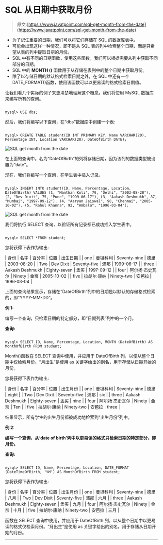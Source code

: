 # SQL 从日期中获取月份

> 原文:[https://www.javatpoint.com/sql-get-month-from-the-date](https://www.javatpoint.com/sql-get-month-from-the-date)

*   为了记住重要的日期，我们可以将它们存储在 SQL 的数据库表中。
*   可能会出现这样一种情况，即不是从 SQL 表的列中检索整个日期，而是只希望从表的列中提取日期的月份。
*   SQL 中有不同的日期函数，使用这些函数，我们可以根据需要从列中获取不同部分的日期。
*   SQL 中的 **MONTH ()** 函数用于从存储在表列中的整个日期中获取月份。
*   除了以存储日期的默认格式检索日期之外，在 SQL 中还有一个 DATE_FORMAT()函数，使用该函数可以以更易读的格式检索日期值。

让我们看几个实际的例子来更清楚地理解这个概念。我们将使用 MySQL 数据库来编写所有的查询。

```

mysql> USE dbs;

```

然后，我们将编写以下查询，在“dbs”数据库中创建一个表:

```

mysql> CREATE TABLE student(ID INT PRIMARY KEY, Name VARCHAR(20), Percentage INT, Location VARCHAR(20), DateOfBirth DATE);

```

![SQL get month from the date](../Images/1517a7edc0830f03e8faa8df57cd92dc.png)

在上面的查询中，名为“DateOfBirth”的列将存储日期，因为该列的数据类型被设置为“date”。

现在，我们将编写一个查询，在学生表中插入记录。

```

mysql> INSERT INTO student(ID, Name, Percentage, Location, DateOfBirth) VALUES (1, "Manthan Koli", 79, "Delhi", "2003-08-20"), (2, "Dev Dixit", 75, "Pune", "1999-06-17"), (3, "Aakash Deshmukh", 87, "Mumbai", "1997-09-12"), (4, "Aaryan Jaiswal", 90, "Chennai", "2005-10-02"), (5, "Rahul Khanna", 92, "Ambala", "1996-03-04");

```

![SQL get month from the date](../Images/9e709741e1e9fc83fb44c0fbbdeb3efb.png)

我们将执行 SELECT 查询，以验证所有记录都已成功插入学生表中。

```

mysql> SELECT *FROM student;

```

您将获得下表作为输出:

| 身份 | 名字 | 百分率 | 位置 | 出生日期 |
| one | 曼坦科利 | Seventy-nine | 德里 | 2003-08-20 |
| Two | Dev Dixit | Seventy-five | 浦那 | 1999-06-17 |
| three | Aakash Deshmukh | Eighty-seven | 孟买 | 1997-09-12 |
| four | 阿尔扬·杰史瓦尔 | Ninety | 金奈 | 2005-10-02 |
| five | 拉胡尔·康纳 | Ninety-two | 安芭拉 | 1996-03-04 |

上面的查询结果显示，存储在“DateOfBirth”列中的日期是以默认的存储格式检索的，即“YYYY-MM-DD”。

**例 1:**

编写一个查询，只检索日期的特定部分，即“日期列表”列中的一个月。

**查询:**

```

mysql> SELECT ID, Name, Percentage, Location, MONTH (DateOfBirth) AS MonthOfBirth FROM student;

```

Month()函数在 SELECT 查询中使用，并应用于 DateOfBirth 列，以便从整个日期中仅检索月份。“月出生”是使用 as 关键字给出的别名，用于存储从日期开始的月份。

您将获得下表作为输出:

| 身份 | 名字 | 百分率 | 位置 | 出生月份 |
| one | 曼坦科利 | Seventy-nine | 德里 | eight |
| Two | Dev Dixit | Seventy-five | 浦那 | six |
| three | Aakash Deshmukh | Eighty-seven | 孟买 | nine |
| four | 阿尔扬·杰史瓦尔 | Ninety | 金奈 | Ten |
| five | 拉胡尔·康纳 | Ninety-two | 安芭拉 | three |

结果显示，所有学生的出生月份都被成功地检索到“出生月份”列中。

**例 2:**

**编写一个查询，从‘date of birth’列中以更易读的格式只检索日期的特定部分，即月份。**

**查询:**

```

mysql> SELECT ID, Name, Percentage, Location, DATE_FORMAT (DateTimeOfBirth, '%M') AS MonthOfBirth FROM student;

```

您将获得下表作为输出:

| 身份 | 名字 | 百分率 | 位置 | 出生月份 |
| one | 曼坦科利 | Seventy-nine | 德里 | 八月 |
| Two | Dev Dixit | Seventy-five | 浦那 | 六月 |
| three | Aakash Deshmukh | Eighty-seven | 孟买 | 九月 |
| four | 阿尔扬·杰史瓦尔 | Ninety | 金奈 | 十月 |
| five | 拉胡尔·康纳 | Ninety-two | 安芭拉 | 三月 |

函数在 SELECT 查询中使用，并应用于 DateOfBirth 列，以从整个日期中以更易读的格式仅检索月份。“月出生”是使用 as 关键字给出的别名，用于存储从日期开始的月份。

* * *